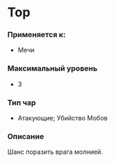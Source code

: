 # Тор

### Применяется к:

* Мечи

### Максимальный уровень

* 3

### Тип чар&#x20;

* Атакующие; Убийство Мобов

### Описание

Шанс поразить врага молнией.
